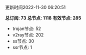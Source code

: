 更新时间2022-11-30 06:20:51

**总订阅: 73**
**总节点: 1118**
**有效节点: 285**
- trojan节点: 52
- v2ray节点: 202
- ss节点: 30
- ssr节点: 1
